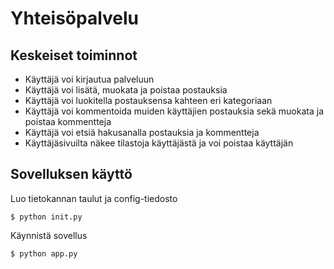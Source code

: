 # Yhteisöpalvelu

## Keskeiset toiminnot
- Käyttäjä voi kirjautua palveluun
- Käyttäjä voi lisätä, muokata ja poistaa postauksia
- Käyttäjä voi luokitella postauksensa kahteen eri kategoriaan
- Käyttäjä voi kommentoida muiden käyttäjien postauksia sekä muokata ja poistaa kommentteja
- Käyttäjä voi etsiä hakusanalla postauksia ja kommentteja
- Käyttäjäsivuilta näkee tilastoja käyttäjästä ja voi poistaa käyttäjän

## Sovelluksen käyttö
Luo tietokannan taulut ja config-tiedosto

```console
$ python init.py
```

Käynnistä sovellus

```console
$ python app.py
```
